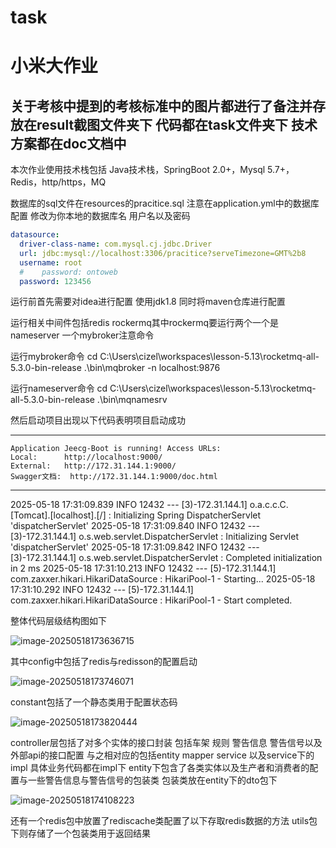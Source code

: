 # task
# 小米大作业 

## 关于考核中提到的考核标准中的图片都进行了备注并存放在result截图文件夹下 代码都在task文件夹下 技术方案都在doc文档中 



本次作业使用技术栈包括 Java技术栈，SpringBoot 2.0+，Mysql 5.7+，Redis，http/https，MQ

数据库的sql文件在resources的pracitice.sql 注意在application.yml中的数据库配置 修改为你本地的数据库名 用户名以及密码

```yml
datasource:
  driver-class-name: com.mysql.cj.jdbc.Driver
  url: jdbc:mysql://localhost:3306/pracitice?serveTimezone=GMT%2b8
  username: root
  #    password: ontoweb
  password: 123456
```

运行前首先需要对idea进行配置 使用jdk1.8 同时将maven仓库进行配置

运行相关中间件包括redis rockermq其中rockermq要运行两个一个是nameserver 一个mybroker注意命令

运行mybroker命令
cd C:\Users\cizel\workspaces\lesson-5.13\rocketmq-all-5.3.0-bin-release
.\bin\mqbroker -n localhost:9876

运行nameserver命令
cd C:\Users\cizel\workspaces\lesson-5.13\rocketmq-all-5.3.0-bin-release
.\bin\mqnamesrv

然后启动项目出现以下代码表明项目启动成功

----------------------------------------------------------
	Application Jeecg-Boot is running! Access URLs:
	Local: 		http://localhost:9000/
	External: 	http://172.31.144.1:9000/
	Swagger文档: 	http://172.31.144.1:9000/doc.html
----------------------------------------------------------
2025-05-18 17:31:09.839  INFO 12432 --- [3)-172.31.144.1] o.a.c.c.C.[Tomcat].[localhost].[/]       : Initializing Spring DispatcherServlet 'dispatcherServlet'
2025-05-18 17:31:09.840  INFO 12432 --- [3)-172.31.144.1] o.s.web.servlet.DispatcherServlet        : Initializing Servlet 'dispatcherServlet'
2025-05-18 17:31:09.842  INFO 12432 --- [3)-172.31.144.1] o.s.web.servlet.DispatcherServlet        : Completed initialization in 2 ms
2025-05-18 17:31:10.213  INFO 12432 --- [5)-172.31.144.1] com.zaxxer.hikari.HikariDataSource       : HikariPool-1 - Starting...
2025-05-18 17:31:10.292  INFO 12432 --- [5)-172.31.144.1] com.zaxxer.hikari.HikariDataSource       : HikariPool-1 - Start completed.

整体代码层级结构图如下

![image-20250518173636715](D:\Baby\task\task\images\image-20250518173636715.png)

其中config中包括了redis与redisson的配置启动

![image-20250518173746071](D:\Baby\task\task\images\image-20250518173746071.png)

constant包括了一个静态类用于配置状态码

![image-20250518173820444](D:\Baby\task\task\images\image-20250518173820444.png)

controller层包括了对多个实体的接口封装 包括车架 规则 警告信息 警告信号以及外部api的接口配置 与之相对应的包括entity mapper service 以及service下的impl 具体业务代码都在impl下 entity下包含了各类实体以及生产者和消费者的配置与一些警告信息与警告信号的包装类 包装类放在entity下的dto包下

![image-20250518174108223](D:\Baby\task\task\images\image-20250518174108223.png)

还有一个redis包中放置了rediscache类配置了以下存取redis数据的方法 utils包下则存储了一个包装类用于返回结果

